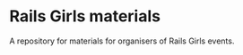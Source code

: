 Rails Girls materials
=====================

A repository for materials for organisers of Rails Girls events.
